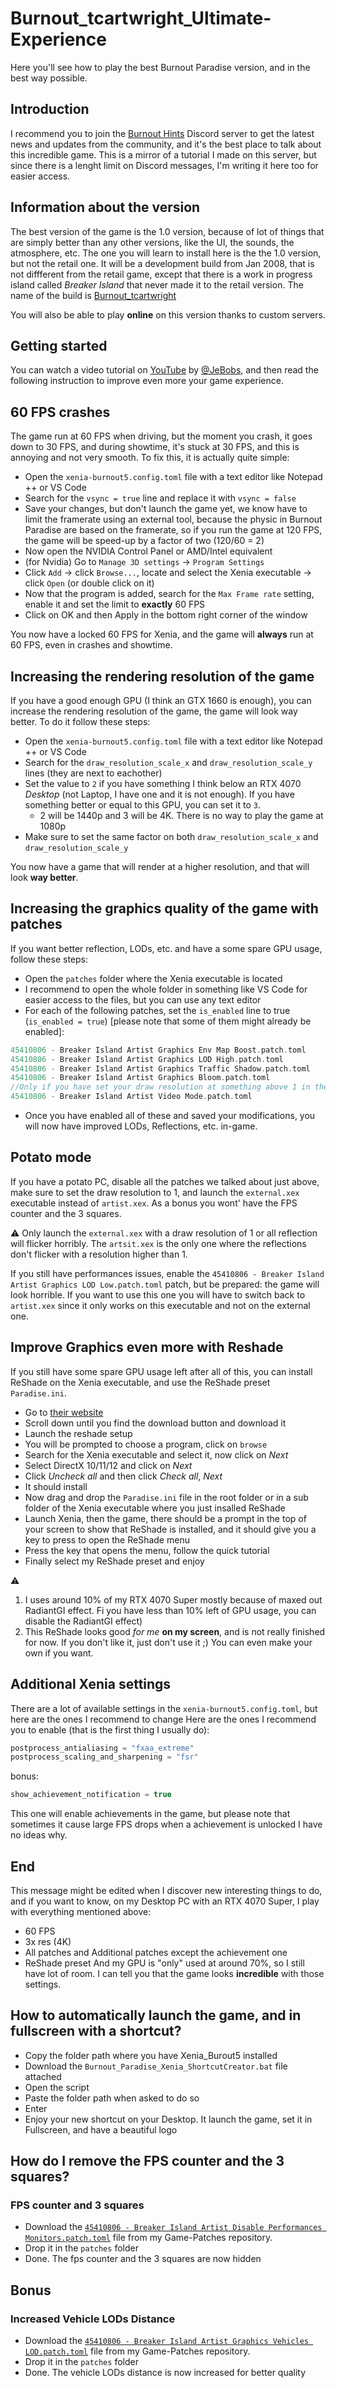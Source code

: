 # Burnout_tcartwright_Ultimate-Experience
Here you'll see how to play the best Burnout Paradise version, and in the best way possible.

## Introduction
I recommend you to join the [Burnout Hints](https://discord.gg/Cqt5QraKyc) Discord server to get the latest news and updates from the community,  and it's the best place to talk about this incredible game. This is a mirror of a tutorial I made on this server, but since there is a lenght limit on Discord messages, I'm writing it here too for easier access.

## Information about the version
The best version of the game is the 1.0 version, because of lot of things that are simply better than any other versions, like the UI, the sounds, the atmosphere, etc. The one you will learn to install here is the the 1.0 version, but not the retail one. It will be a development build from Jan 2008, that is not diffferent from the retail game, except that there is a work in progress island called *Breaker Island* that never made it to the retail version. The name of the build is [Burnout_tcartwright](https://hiddenpalace.org/Burnout_Paradise_(Jan_30,_2008_prototype))

You will also be able to play **online** on this version thanks to custom servers.

## Getting started

You can watch a video tutorial on [YouTube](https://www.youtube.com/watch?v=2b4YtHb6B1o) by [@JeBobs](https://github.com/JeBobs), and then read the following instruction to improve even more your game experience.

## 60 FPS crashes
The game run at 60 FPS when driving, but the moment you crash, it goes down to 30 FPS, and during showtime, it's stuck at 30 FPS, and this is annoying and not very smooth. To fix this, it is actually quite simple:
- Open the `xenia-burnout5.config.toml` file with a text editor like Notepad ++ or VS Code
- Search for the `vsync = true` line and replace it with `vsync = false`
- Save your changes, but don't launch the game yet, we know have to limit the framerate using an external tool, because the physic in Burnout Paradise are based on the framerate, so if you run the game at 120 FPS, the game will be speed-up by a factor of two (120/60 = 2)
- Now open the NVIDIA Control Panel or AMD/Intel equivalent
- (for Nvidia) Go to `Manage 3D settings` -> `Program Settings`
- Click `Add` -> click `Browse...`, locate and select the Xenia executable -> click `Open` (or double click on it)
- Now that the program is added, search for the `Max Frame rate` setting, enable it and set the limit to **exactly** 60 FPS
- Click on OK and then Apply in the bottom right corner of the window

You now have a locked 60 FPS for Xenia, and the game will **always** run at 60 FPS, even in crashes and showtime.

## Increasing the rendering resolution of the game
If you have a good enough GPU (I think an GTX 1660 is enough), you can increase the rendering resolution of the game, the game will look way better.
To do it follow these steps:
- Open the `xenia-burnout5.config.toml` file with a text editor like Notepad ++ or VS Code
- Search for the `draw_resolution_scale_x` and `draw_resolution_scale_y` lines (they are next to eachother)
- Set the value to `2` if you have something I think below an RTX 4070 *Desktop* (not Laptop, I have one and it is not enough). If you have something better or equal to this GPU, you can set it to `3`. 
  - 2 will be 1440p and 3 will be 4K. There is no way to play the game at 1080p
- Make sure to set the same factor on both `draw_resolution_scale_x` and `draw_resolution_scale_y`

You now have a game that will render at a higher resolution, and that will look **way better**.

## Increasing the graphics quality of the game with patches
If you want better reflection, LODs, etc. and have a some spare GPU usage, follow these steps:
- Open the `patches` folder where the Xenia executable is located
- I recommend to open the whole folder in something like VS Code for easier access to the files, but you can use any text editor
- For each of the following patches, set the `is_enabled` line to true (`is_enabled = true`) [please note that some of them might already be enabled]:
```C
45410806 - Breaker Island Artist Graphics Env Map Boost.patch.toml
45410806 - Breaker Island Artist Graphics LOD High.patch.toml
45410806 - Breaker Island Artist Graphics Traffic Shadow.patch.toml
45410806 - Breaker Island Artist Graphics Bloom.patch.toml
//Only if you have set your draw resolution at something above 1 in the 2nd part
45410806 - Breaker Island Artist Video Mode.patch.toml
```
- Once you have enabled all of these and saved your modifications, you will now have improved LODs, Reflections, etc. in-game.

## Potato mode
If you have a potato PC, disable all the patches we talked about just above, make sure to set the draw resolution to 1, and launch the `external.xex` executable instead of `artist.xex`. As a bonus you wont' have the FPS counter and the 3 squares.

⚠️ Only launch the `external.xex` with a draw resolution of 1 or all reflection will flicker horribly. The `artsit.xex` is the only one where the reflections don't flicker with a resolution higher than 1.

If you still have performances issues, enable the `45410806 - Breaker Island Artist Graphics LOD Low.patch.toml` patch, but be prepared: the game will look horrible. If you want to use this one you will have to switch back to `artist.xex` since it only works on this executable and not on the external one.

## Improve Graphics even more with Reshade
If you still have some spare GPU usage left after all of this, you can install ReShade on the Xenia executable, and use the ReShade preset `Paradise.ini`.
- Go to [their website](https://reshade.me/)
- Scroll down until you find the download button and download it
- Launch the reshade setup
- You will be prompted to choose a program, click on `browse`
- Search for the Xenia executable and select it, now click on *Next*
- Select DirectX 10/11/12 and click on *Next*
- Click *Uncheck all* and then click *Check all*, *Next*
- It should install
- Now drag and drop the `Paradise.ini` file in the root folder or in a sub folder of the Xenia executable where you just insalled ReShade
- Launch Xenia, then the game, there should be a prompt in the top of your screen to show that ReShade is installed, and it should give you a key to press to open the ReShade menu
- Press the key that opens the menu, follow the quick tutorial 
- Finally select my ReShade preset and enjoy


⚠️ 
1. I uses around 10% of my RTX 4070 Super mostly because of maxed out RadiantGI effect. Fi you have less than 10% left of GPU usage, you can disable the RadiantGI effect)
2. This ReShade looks good *for me* **on my screen**, and is not really finished for now. If you don't like it, just don't use it ;) You can even make your own if you want.

## Additional Xenia settings
There are a lot of available settings in the `xenia-burnout5.config.toml`, but here are the ones I recommend to change
Here are the ones I recommend you to enable (that is the first thing I usually do):
```C
postprocess_antialiasing = "fxaa_extreme"
postprocess_scaling_and_sharpening = "fsr"
```
bonus:
```C
show_achievement_notification = true
```
This one will enable achievements in the game, but please note that sometimes it cause large FPS drops when a achievement is unlocked I have no ideas why.

## End
This message might be edited when I discover new interesting things to do, and if you want to know, on my Desktop PC with an RTX 4070 Super, I play with everything mentioned above:
- 60 FPS
- 3x res (4K)
- All patches and Additional patches except the achievement one
- ReShade preset
And my GPU is "only" used at around 70%, so I still have lot of room. I can tell you that the game looks **incredible** with those settings.

## How to automatically launch the game, and in fullscreen with a shortcut?
- Copy the folder path where you have Xenia_Burout5 installed
- Download the `Burnout_Paradise_Xenia_ShortcutCreator.bat` file attached
- Open the script
- Paste the folder path when asked to do so
- Enter
- Enjoy your new shortcut on your Desktop. It launch the game, set it in Fullscreen, and have a beautiful logo

## How do I remove the FPS counter and the 3 squares?
### FPS counter and 3 squares
- Download the [`45410806 - Breaker Island Artist Disable Performances Monitors.patch.toml`](https://github.com/Adriwin06/Game-Patches/blob/main/patches/45410806%20-%20Breaker%20Island%20Artist%20Disable%20Performances%20Monitors.patch.toml) file from my Game-Patches repository.
- Drop it in the `patches` folder
- Done. The fps counter and the 3 squares are now hidden

## Bonus
### Increased Vehicle LODs Distance
- Download the [`45410806 - Breaker Island Artist Graphics Vehicles LOD.patch.toml`](https://github.com/Adriwin06/Game-Patches/blob/main/patches/45410806%20-%20Breaker%20Island%20Artist%20Graphics%20Vehicles%20LOD.patch.toml) file from my Game-Patches repository.
- Drop it in the `patches` folder
- Done. The vehicle LODs distance is now increased for better quality